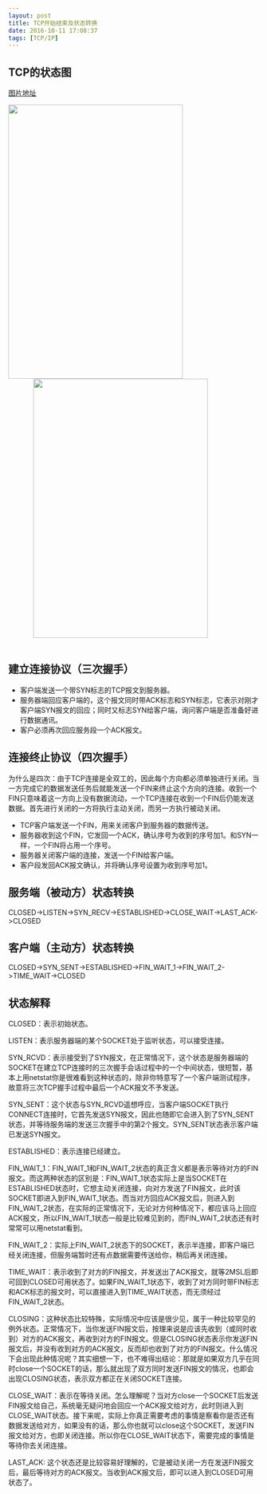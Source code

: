 ```yaml
---
layout: post
title: TCP开始结束及状态转换
date: 2016-10-11 17:08:37
tags: [TCP/IP]
---
```


## TCP的状态图

<!-- more -->

[图片地址](http://www.tcpipguide.com/free/t_TCPOperationalOverviewandtheTCPFiniteStateMachineF-2.htm)

<img src="http://pic-blog.bfvyun.com/tcp/tcpfsm.png" width="350" height="550" align="top" style="float:left;" alt="">
<img src="http://pic-blog.bfvyun.com/tcp/tcpopenclose.jpg" width="350" height="520" style="margin-left:50px;" alt=""><br/><br/>

## 建立连接协议（三次握手）

* 客户端发送一个带SYN标志的TCP报文到服务器。
* 服务器端回应客户端的，这个报文同时带ACK标志和SYN标志，它表示对刚才客户端SYN报文的回应；同时又标志SYN给客户端，询问客户端是否准备好进行数据通讯。
* 客户必须再次回应服务段一个ACK报文。

## 连接终止协议（四次握手）

为什么是四次：由于TCP连接是全双工的，因此每个方向都必须单独进行关闭。当一方完成它的数据发送任务后就能发送一个FIN来终止这个方向的连接。收到一个FIN只意味着这一方向上没有数据流动，一个TCP连接在收到一个FIN后仍能发送数据。首先进行关闭的一方将执行主动关闭，而另一方执行被动关闭。

* TCP客户端发送一个FIN，用来关闭客户到服务器的数据传送。
* 服务器收到这个FIN，它发回一个ACK，确认序号为收到的序号加1。和SYN一样，一个FIN将占用一个序号。
* 服务器关闭客户端的连接，发送一个FIN给客户端。
* 客户段发回ACK报文确认，并将确认序号设置为收到序号加1。

## 服务端（被动方）状态转换

CLOSED->LISTEN->SYN_RECV->ESTABLISHED->CLOSE_WAIT->LAST_ACK->CLOSED

## 客户端（主动方）状态转换

CLOSED->SYN_SENT->ESTABLISHED->FIN_WAIT_1->FIN_WAIT_2->TIME_WAIT->CLOSED

## 状态解释

CLOSED：表示初始状态。

LISTEN：表示服务器端的某个SOCKET处于监听状态，可以接受连接。

SYN_RCVD：表示接受到了SYN报文，在正常情况下，这个状态是服务器端的SOCKET在建立TCP连接时的三次握手会话过程中的一个中间状态，很短暂，基本上用netstat你是很难看到这种状态的，除非你特意写了一个客户端测试程序，故意将三次TCP握手过程中最后一个ACK报文不予发送。

SYN_SENT：这个状态与SYN_RCVD遥想呼应，当客户端SOCKET执行CONNECT连接时，它首先发送SYN报文，因此也随即它会进入到了SYN_SENT状态，并等待服务端的发送三次握手中的第2个报文。SYN_SENT状态表示客户端已发送SYN报文。

ESTABLISHED：表示连接已经建立。

FIN_WAIT_1：FIN_WAIT_1和FIN_WAIT_2状态的真正含义都是表示等待对方的FIN报文。而这两种状态的区别是：FIN_WAIT_1状态实际上是当SOCKET在ESTABLISHED状态时，它想主动关闭连接，向对方发送了FIN报文，此时该SOCKET即进入到FIN_WAIT_1状态。而当对方回应ACK报文后，则进入到FIN_WAIT_2状态，在实际的正常情况下，无论对方何种情况下，都应该马上回应ACK报文，所以FIN_WAIT_1状态一般是比较难见到的，而FIN_WAIT_2状态还有时常常可以用netstat看到。

FIN_WAIT_2：实际上FIN_WAIT_2状态下的SOCKET，表示半连接，即客户端已经关闭连接，但服务端暂时还有点数据需要传送给你，稍后再关闭连接。

TIME_WAIT：表示收到了对方的FIN报文，并发送出了ACK报文，就等2MSL后即可回到CLOSED可用状态了。如果FIN_WAIT_1状态下，收到了对方同时带FIN标志和ACK标志的报文时，可以直接进入到TIME_WAIT状态，而无须经过FIN_WAIT_2状态。

CLOSING：这种状态比较特殊，实际情况中应该是很少见，属于一种比较罕见的例外状态。正常情况下，当你发送FIN报文后，按理来说是应该先收到（或同时收到）对方的ACK报文，再收到对方的FIN报文。但是CLOSING状态表示你发送FIN报文后，并没有收到对方的ACK报文，反而却也收到了对方的FIN报文。什么情况下会出现此种情况呢？其实细想一下，也不难得出结论：那就是如果双方几乎在同时close一个SOCKET的话，那么就出现了双方同时发送FIN报文的情况，也即会出现CLOSING状态，表示双方都正在关闭SOCKET连接。

CLOSE_WAIT：表示在等待关闭。怎么理解呢？当对方close一个SOCKET后发送FIN报文给自己，系统毫无疑问地会回应一个ACK报文给对方，此时则进入到CLOSE_WAIT状态。接下来呢，实际上你真正需要考虑的事情是察看你是否还有数据发送给对方，如果没有的话，那么你也就可以close这个SOCKET，发送FIN报文给对方，也即关闭连接。所以你在CLOSE_WAIT状态下，需要完成的事情是等待你去关闭连接。

LAST_ACK: 这个状态还是比较容易好理解的，它是被动关闭一方在发送FIN报文后，最后等待对方的ACK报文。当收到ACK报文后，即可以进入到CLOSED可用状态了。
